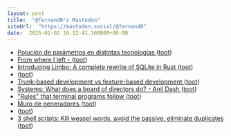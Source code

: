 ```yaml
---
layout: post
title:  "@fernand0's Mastodon"
siteUrl:  "https://mastodon.social/@fernand0"
date:  2025-01-02 16:32:41.160000+00:00
---
```

*  [Polución de parámetros en distintas tecnologías ](http://fernand0.github.io//polucion-parametros-2024) ([toot](https://mastodon.social/@fernand0/113759719334340591))
*  [From where I left -  ](https://antirez.com/news/14) ([toot](https://mastodon.social/@fernand0/113759654467245758))
*  [Introducing Limbo: A complete rewrite of SQLite in Rust ](https://turso.tech/blog/introducing-limbo-a-complete-rewrite-of-sqlite-in-rus) ([toot](https://mastodon.social/@fernand0/113759542546871572))
*  [ ](https://mastodon.social/@BurpBlog) ([toot](https://mastodon.social/@fernand0/113759209568814549))
*  [Trunk-based development vs feature-based development ](https://circleci.com/blog/trunk-vs-feature-based-dev) ([toot](https://mastodon.social/@fernand0/113758659915819110))
*  [Systems: What does a board of directors do? - Anil Dash ](https://www.anildash.com//2024/06/20/dash-board) ([toot](https://mastodon.social/@fernand0/113758431786063140))
*  ["Rules" that terminal programs follow ](https://jvns.ca/blog/2024/11/26/terminal-rules) ([toot](https://mastodon.social/@fernand0/113758308620221327))
*  [Muro de generadores ](https://www.flickr.com/photos/fernand0/54230520370) ([toot](https://mastodon.social/@fernand0/113758297089395929))
*  [ ](https://mastodon.social/@BurpBlog) ([toot](https://mastodon.social/@fernand0/113758221394134968))
*  [3 shell scripts: Kill weasel words, avoid the passive, eliminate duplicates ](https://matt.might.net/articles/shell-scripts-for-passive-voice-weasel-words-duplicates) ([toot](https://mastodon.social/@fernand0/113757987844682149))
